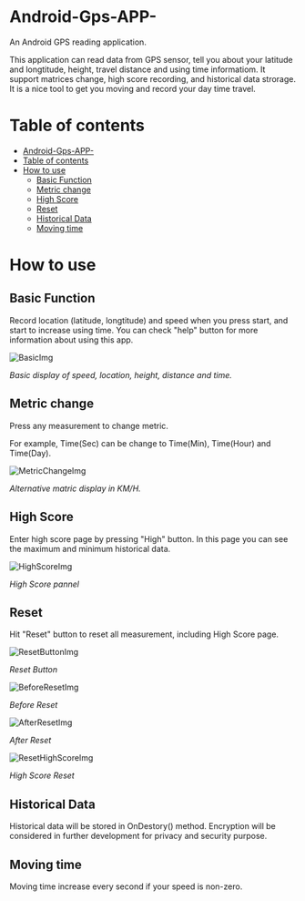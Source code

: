 # Android-Gps-APP-
An Android GPS reading application.

This application can read data from GPS sensor, tell you about your latitude and longtitude, height, travel distance and using time informatiom. It support matrices change, high score recording, and historical data strorage. It is a nice tool to get you moving and record your day time travel.

# Table of contents
- [Android-Gps-APP-](#android-gps-app-)
- [Table of contents](#table-of-contents)
- [How to use](#how-to-use)
  - [Basic Function](#basic-function)
  - [Metric change](#metric-change)
  - [High Score](#high-score)
  - [Reset](#reset)
  - [Historical Data](#historical-data)
  - [Moving time](#moving-time)

# How to use
## Basic Function
Record location (latitude, longtitude) and speed when you press start, and start to increase using time. You can check "help" button for more information about using this app.

![BasicImg](/resource/img/Basic.PNG)

*Basic display of speed, location, height, distance and time.*

## Metric change
Press any measurement to change metric.

For example, Time(Sec) can be change to Time(Min), Time(Hour) and Time(Day).

![MetricChangeImg](/resource/img/MatricChange.PNG)

*Alternative matric display in KM/H.*

## High Score
Enter high score page by pressing "High" button. In this page you can see the maximum and minimum historical data.

![HighScoreImg](/resource/img/HighScore.PNG)

*High Score pannel*

## Reset
Hit "Reset" button to reset all measurement, including High Score page.

![ResetButtonImg](/resource/img/ResetButton.PNG)

*Reset Button*

![BeforeResetImg](/resource/img/BeforeReset.PNG)

*Before Reset*

![AfterResetImg](/resource/img/AfterReset.PNG)

*After Reset*

![ResetHighScoreImg](/resource/img/HighScoreReset.PNG)

*High Score Reset*

## Historical Data
Historical data will be stored in OnDestory() method. Encryption will be considered in further development for privacy and security purpose.

## Moving time
Moving time increase every second if your speed is non-zero.


